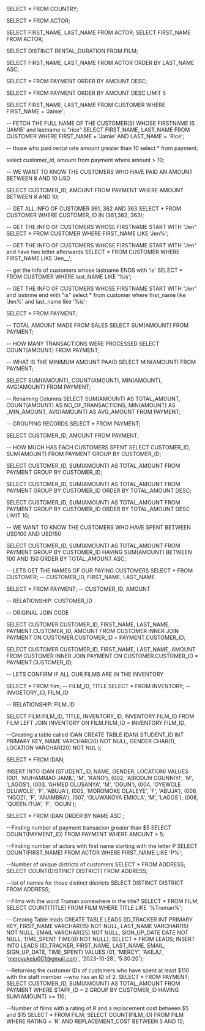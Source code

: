 
SELECT * FROM COUNTRY;

SELECT * FROM ACTOR;

SELECT FIRST_NAME, LAST_NAME FROM ACTOR;
SELECT FIRST_NAME FROM ACTOR;

SELECT DISTINCT RENTAL_DURATION FROM FILM;

SELECT FIRST_NAME, LAST_NAME FROM ACTOR
ORDER BY LAST_NAME ASC;

SELECT * FROM PAYMENT
ORDER BY AMOUNT DESC;

SELECT * FROM PAYMENT 
ORDER BY AMOUNT DESC
LIMIT 5

SELECT FIRST_NAME, LAST_NAME FROM CUSTOMER 
WHERE FIRST_NAME = 'Jamie';

-- FETCH THE FULL NAME OF THE CUSTOMER(S) WHOSE FIRSTNAME IS 'JAMIE' and lastname is "rice"
SELECT FIRST_NAME, LAST_NAME FROM CUSTOMER 
WHERE FIRST_NAME = 'Jamie' AND LAST_NAME = 'Rice';

-- those who paid rental rate amount greater than 10
select * from payment;

select customer_id, amount from payment
where amount > 10;
	 
-- WE WANT TO KNOW THE CUSTOMERS WHO HAVE PAID AN AMOUNT BETWEEN 8 AND 10 USD 

SELECT CUSTOMER_ID, AMOUNT FROM PAYMENT 
WHERE AMOUNT BETWEEN 8 AND 10;

-- GET ALL INFO OF CUSTOMER 361, 362 AND 363
SELECT * FROM CUSTOMER
WHERE CUSTOMER_ID IN (361,362, 363);


-- GET THE INFO OF CUSTOMERS WHOSE FIRSTNAME START WITH "Jen"
SELECT * FROM CUSTOMER 
WHERE FIRST_NAME LIKE 'Jen%';

-- GET THE INFO OF CUSTOMERS WHOSE FIRSTNAME START WITH "Jen" and have two letter afterwards
SELECT * FROM CUSTOMER 
WHERE FIRST_NAME LIKE 'Jen__';

-- get the info of customers whose lastname ENDS with 'is'
SELECT * FROM CUSTOMER 
WHERE last_NAME LIKE '%is';

-- GET THE INFO OF CUSTOMERS WHOSE FIRSTNAME START WITH "Jen" and lastnme end with "is"
select * from customer
where first_name like 'Jen%' and last_name like '%is';


SELECT * FROM PAYMENT;

-- TOTAL AMOUNT MADE FROM SALES 
SELECT SUM(AMOUNT) FROM PAYMENT;

-- HOW MANY TRANSACTIONS WERE PROCESSED 
SELECT COUNT(AMOUNT) FROM PAYMENT;

-- WHAT IS THE MINIMUM AMOUNT PAAID 
SELECT MIN(AMOUNT) FROM PAYMENT;

SELECT SUM(AMOUNT), COUNT(AMOUNT), MIN(AMOUNT), AVG(AMOUNT) FROM PAYMENT;

-- Renaming Columns
SELECT SUM(AMOUNT) AS TOTAL_AMOUNT, 
COUNT(AMOUNT) AS NO_OF_TRANSACTIONS, 
MIN(AMOUNT) AS _MIN_AMOUNT, 
AVG(AMOUNT) AS AVG_AMOUNT 
FROM PAYMENT;

-- GROUPING RECORDS 
SELECT * FROM PAYMENT;

SELECT CUSTOMER_ID, AMOUNT FROM PAYMENT;

-- HOW MUCH HAS EACH CUSTOMERS SPENT 
SELECT CUSTOMER_ID, SUM(AMOUNT) FROM PAYMENT
GROUP BY CUSTOMER_ID;

SELECT CUSTOMER_ID, SUM(AMOUNT) AS TOTAL_AMOUNT FROM PAYMENT
GROUP BY CUSTOMER_ID;

SELECT CUSTOMER_ID, SUM(AMOUNT) AS TOTAL_AMOUNT FROM PAYMENT
GROUP BY CUSTOMER_ID
ORDER BY TOTAL_AMOUNT DESC;

SELECT CUSTOMER_ID, SUM(AMOUNT) AS TOTAL_AMOUNT FROM PAYMENT
GROUP BY CUSTOMER_ID
ORDER BY TOTAL_AMOUNT DESC
LIMIT 10;

-- WE WANT TO KNOW THE CUSTOMERS WHO HAVE SPENT BETWEEN USD100 AND USD150

SELECT CUSTOMER_ID, SUM(AMOUNT) AS TOTAL_AMOUNT FROM PAYMENT
GROUP BY CUSTOMER_ID
HAVING SUM(AMOUNT) BETWEEN 100 AND 150
ORDER BY TOTAL_AMOUNT ASC;


-- LETS GET THE NAMES OF OUR PAYING CUSTOMERS 
SELECT * FROM CUSTOMER;
-- CUSTOMER_ID, FIRST_NAME, LAST_NAME 

SELECT * FROM PAYMENT;
-- CUSTOMER_ID, AMOUNT 

-- RELATIONSHIP:  CUSTOMER_ID

-- ORIGINAL JOIN CODE

SELECT CUSTOMER.CUSTOMER_ID, FIRST_NAME, LAST_NAME, PAYMENT.CUSTOMER_ID, AMOUNT
FROM CUSTOMER 
INNER JOIN PAYMENT
ON CUSTOMER.CUSTOMER_ID = PAYMENT.CUSTOMER_ID;

SELECT CUSTOMER.CUSTOMER_ID, FIRST_NAME, LAST_NAME, AMOUNT
FROM CUSTOMER 
INNER JOIN PAYMENT
ON CUSTOMER.CUSTOMER_ID = PAYMENT.CUSTOMER_ID;

-- LETS CONFIRM IF ALL OUR FILMS ARE IN THE INVENTORY

SELECT * FROM film;
-- FILM_ID, TITLE
SELECT * FROM INVENTORY;
-- INVOETORY_ID, FILM_ID

-- RELATIONSHIP: FILM_ID

SELECT FILM.FILM_ID, TITLE, INVENTORY_ID, INVENTORY.FILM_ID
FROM FILM 
LEFT JOIN INVENTORY
ON FILM.FILM_ID = INVENTORY.FILM_ID;

--Creating a table called IDAN 
CREATE TABLE IDAN(
	STUDENT_ID INT PRIMARY KEY,
	NAME VARCHAR(20) NOT NULL,
	GENDER CHAR(1),
	LOCATION VARCHAR(20) NOT NUL
);

SELECT * FROM IDAN;

INSERT INTO IDAN
	(STUDENT_ID, NAME, GENDER, LOCATION)
VALUES
	(001, 'MUHAMMAD JAMIL', 'M', 'KANO'), 
	(002, 'ABIODUN OGUNNIYI', 'M', 'LAGOS'),
	(003, 'AHMED OLUSANYA', 'M', 'OGUN'),
	(004, 'OYEWOLE OLUWOLE', 'F', 'ABUJA'),
	(005, 'MOROMOKE OLALEYE', 'F', 'ABUJA'),
	(006, 'NGOZI', 'F', 'ANAMBRA'),
	(007, 'OLUWAKOYA EMIOLA', 'M', 'LAGOS'),
	(008, 'QUEEN ITUA', 'F', 'OGUN');

SELECT * FROM IDAN
ORDER BY NAME ASC ;

--Finding number of payment transacion greater than $5
SELECT COUNT(PAYMENT_ID) FROM PAYMENT WHERE AMOUNT > 5;

--Finding number of actors with first name starting with the letter P
SELECT COUNT(FIRST_NAME) FROM ACTOR WHERE FIRST_NAME LIKE 'P%';

--Number of unique districts of customers
SELECT * FROM ADDRESS;
SELECT COUNT(DISTINCT DISTRICT) FROM ADDRESS;

--list of names for those distinct districts
SELECT DISTINCT DISTRICT FROM ADDRESS;

--Films wih the word Truman somewhere in the title? 
SELECT * FROM FILM;
SELECT COUNT(TITLE) FROM FILM WHERE TITLE LIKE '%Truman%';

-- Creaing Table leads
CREATE TABLE LEADS (ID_TRACKER INT PRIMARY KEY,
							 FIRST_NAME VARCHAR(15) NOT NULL,
							 LAST_NAME VARCHAR(15) NOT NULL,
							 EMAIL VARCHAR(25) NOT NULL,
							 SIGN_UP_DATE DATE NOT NULL,
							 TIME_SPENT TIME(6) NOT NULL);
SELECT * FROM LEADS;
INSERT INTO LEADS (ID_TRACKER, FIRST_NAME, LAST_NAME, EMAIL, SIGN_UP_DATE, TIME_SPENT)
VALUES (01, 'MERCY', 'AKEJU', 'mercyakeju001@gmail.com', '2023-10-28', '5:30:20');
							

--Returning the customer IDs of customers who have spent at least $110 with the staff member
--who has an ID of 2.
SELECT * FROM PAYMENT;
SELECT CUSTOMER_ID, SUM(AMOUNT) AS TOTAL_AMOUNT
FROM PAYMENT
WHERE STAFF_ID = 2
GROUP BY CUSTOMER_ID
HAVING SUM(AMOUNT) >= 110;

--Number of films with a rating of R and a replacement cost between $5 and $15
SELECT * FROM FILM;
SELECT COUNT(FILM_ID) FROM FILM
WHERE RATING = 'R' AND REPLACEMENT_COST BETWEEN 5 AND 15;
